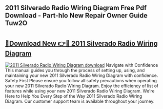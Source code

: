 ## 2011 Silverado Radio Wiring Diagram Free Pdf Download - Part-hIo New Repair Owner Guide Tuw2O

# <h2><a href="http://dfn7n5y.blite.top/?on=2011+Silverado+Radio+Wiring+Diagram">🔗Download New 👉🔴 2011 Silverado Radio Wiring Diagram</a></h2>

[![2011 Silverado Radio Wiring Diagram download](https://i.imgur.com/lujVjoI.png)](http://dfn7n5y.blite.top/?on=2011+Silverado+Radio+Wiring+Diagram)
Navigate with Confidence This manual guides you through the process of setting up, using, and maintaining your new 2011 Silverado Radio Wiring Diagram with confidence. Safety First Please ensure you follow all safety precautions when operating your new 2011 Silverado Radio Wiring Diagram. Enjoy the efficiency of list of features while using your new 2011 Silverado Radio Wiring Diagram. We're Here to Help You Every Step of the Way 2011 Silverado Radio Wiring Diagram. Our customer support team is available throughout your journey.
